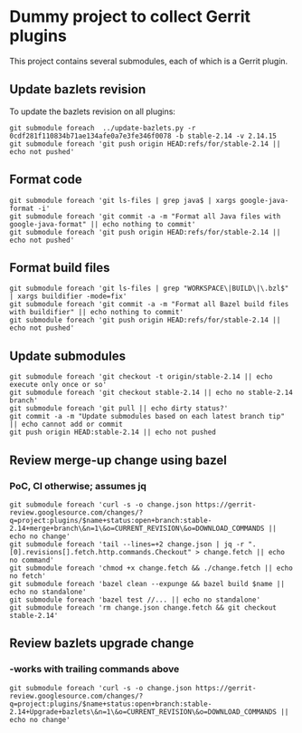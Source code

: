 # Dummy project to collect Gerrit plugins

This project contains several submodules, each of which is a Gerrit plugin.

## Update bazlets revision

To update the bazlets revision on all plugins:

```
git submodule foreach  ../update-bazlets.py -r 0cdf281f110834b71ae134afe0a7e3fe346f0078 -b stable-2.14 -v 2.14.15
git submodule foreach 'git push origin HEAD:refs/for/stable-2.14 || echo not pushed'
```

## Format code

```
git submodule foreach 'git ls-files | grep java$ | xargs google-java-format -i'
git submodule foreach 'git commit -a -m "Format all Java files with google-java-format" || echo nothing to commit'
git submodule foreach 'git push origin HEAD:refs/for/stable-2.14 || echo not pushed'
```

## Format build files

```
git submodule foreach 'git ls-files | grep "WORKSPACE\|BUILD\|\.bzl$" | xargs buildifier -mode=fix'
git submodule foreach 'git commit -a -m "Format all Bazel build files with buildifier" || echo nothing to commit'
git submodule foreach 'git push origin HEAD:refs/for/stable-2.14 || echo not pushed'
```

## Update submodules

```
git submodule foreach 'git checkout -t origin/stable-2.14 || echo execute only once or so'
git submodule foreach 'git checkout stable-2.14 || echo no stable-2.14 branch'
git submodule foreach 'git pull || echo dirty status?'
git commit -a -m "Update submodules based on each latest branch tip" || echo cannot add or commit
git push origin HEAD:stable-2.14 || echo not pushed
```

## Review merge-up change using bazel
### PoC, CI otherwise; assumes jq

```
git submodule foreach 'curl -s -o change.json https://gerrit-review.googlesource.com/changes/?q=project:plugins/$name+status:open+branch:stable-2.14+merge+branch\&n=1\&o=CURRENT_REVISION\&o=DOWNLOAD_COMMANDS || echo no change'
git submodule foreach 'tail --lines=+2 change.json | jq -r ".[0].revisions[].fetch.http.commands.Checkout" > change.fetch || echo no command'
git submodule foreach 'chmod +x change.fetch && ./change.fetch || echo no fetch'
git submodule foreach 'bazel clean --expunge && bazel build $name || echo no standalone'
git submodule foreach 'bazel test //... || echo no standalone'
git submodule foreach 'rm change.json change.fetch && git checkout stable-2.14'
```

## Review bazlets upgrade change
### -works with trailing commands above

```
git submodule foreach 'curl -s -o change.json https://gerrit-review.googlesource.com/changes/?q=project:plugins/$name+status:open+branch:stable-2.14+Upgrade+bazlets\&n=1\&o=CURRENT_REVISION\&o=DOWNLOAD_COMMANDS || echo no change'
```

